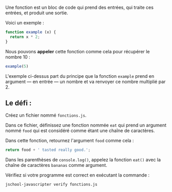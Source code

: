 Une fonction est un bloc de code qui prend des entrées, qui traite ces entrées, et produit une sortie.

Voici un exemple :

```js
function example (x) {
  return x * 2;
}
```

Nous pouvons **appeler** cette fonction comme cela pour récupérer le nombre 10 :

```js
example(5)
```

L'exemple ci-dessus part du principe que la fonction `example` prend en argument — en entrée — un nombre et va renvoyer ce nombre multiplié par 2.

## Le défi :

Créez un fichier nommé `fonctions.js`.

Dans ce fichier, définissez une fonction nommée `eat` qui prend un argument nommé `food` qui est considéré comme étant une chaîne de caractères.

Dans cette fonction, retournez l'argument `food` comme cela :

```js
return food + ' tasted really good.';
```

Dans les parenthèses de `console.log()`, appelez la fonction `eat()` avec la chaîne de caractères `bananas` comme argument.

Vérifiez si votre programme est correct en exécutant la commande :

```bash
jschool-javascripter verify fonctions.js
```

